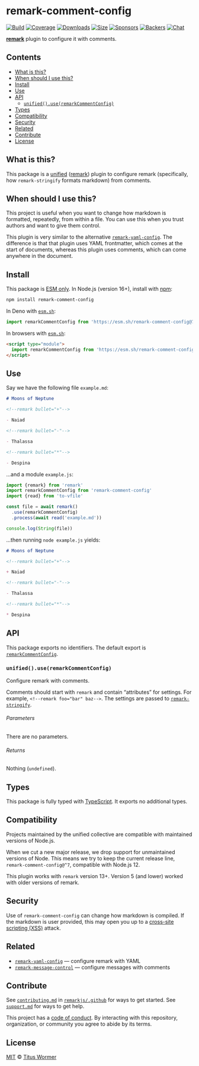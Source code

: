 # remark-comment-config

[![Build][build-badge]][build]
[![Coverage][coverage-badge]][coverage]
[![Downloads][downloads-badge]][downloads]
[![Size][size-badge]][size]
[![Sponsors][sponsors-badge]][collective]
[![Backers][backers-badge]][collective]
[![Chat][chat-badge]][chat]

**[remark][]** plugin to configure it with comments.

## Contents

*   [What is this?](#what-is-this)
*   [When should I use this?](#when-should-i-use-this)
*   [Install](#install)
*   [Use](#use)
*   [API](#api)
    *   [`unified().use(remarkCommentConfig)`](#unifieduseremarkcommentconfig)
*   [Types](#types)
*   [Compatibility](#compatibility)
*   [Security](#security)
*   [Related](#related)
*   [Contribute](#contribute)
*   [License](#license)

## What is this?

This package is a [unified][] ([remark][]) plugin to configure remark
(specifically, how `remark-stringify` formats markdown) from comments.

## When should I use this?

This project is useful when you want to change how markdown is formatted,
repeatedly, from within a file.
You can use this when you trust authors and want to give them control.

This plugin is very similar to the alternative
[`remark-yaml-config`][remark-yaml-config].
The difference is that that plugin uses YAML frontmatter, which comes at the
start of documents, whereas this plugin uses comments, which can come anywhere
in the document.

## Install

This package is [ESM only][esm].
In Node.js (version 16+), install with [npm][]:

```sh
npm install remark-comment-config
```

In Deno with [`esm.sh`][esmsh]:

```js
import remarkCommentConfig from 'https://esm.sh/remark-comment-config@7'
```

In browsers with [`esm.sh`][esmsh]:

```html
<script type="module">
  import remarkCommentConfig from 'https://esm.sh/remark-comment-config@7?bundle'
</script>
```

## Use

Say we have the following file `example.md`:

```markdown
# Moons of Neptune

<!--remark bullet="+"-->

- Naiad

<!--remark bullet="-"-->

- Thalassa

<!--remark bullet="*"-->

- Despina
```

…and a module `example.js`:

```js
import {remark} from 'remark'
import remarkCommentConfig from 'remark-comment-config'
import {read} from 'to-vfile'

const file = await remark()
  .use(remarkCommentConfig)
  .process(await read('example.md'))

console.log(String(file))
```

…then running `node example.js` yields:

```markdown
# Moons of Neptune

<!--remark bullet="+"-->

+ Naiad

<!--remark bullet="-"-->

- Thalassa

<!--remark bullet="*"-->

* Despina
```

## API

This package exports no identifiers.
The default export is [`remarkCommentConfig`][api-remark-comment-config].

### `unified().use(remarkCommentConfig)`

Configure remark with comments.

Comments should start with `remark` and contain “attributes” for settings.
For example, `<!--remark foo="bar" baz-->`.
The settings are passed to [`remark-stringify`][remark-stringify-options].

###### Parameters

There are no parameters.

###### Returns

Nothing (`undefined`).

## Types

This package is fully typed with [TypeScript][].
It exports no additional types.

## Compatibility

Projects maintained by the unified collective are compatible with maintained
versions of Node.js.

When we cut a new major release, we drop support for unmaintained versions of
Node.
This means we try to keep the current release line, `remark-comment-config@^7`,
compatible with Node.js 12.

This plugin works with `remark` version 13+.
Version 5 (and lower) worked with older versions of remark.

## Security

Use of `remark-comment-config` can change how markdown is compiled.
If the markdown is user provided, this may open you up to a
[cross-site scripting (XSS)][wiki-xss] attack.

## Related

*   [`remark-yaml-config`][remark-yaml-config]
    — configure remark with YAML
*   [`remark-message-control`][remark-message-control]
    — configure messages with comments

## Contribute

See [`contributing.md`][contributing] in [`remarkjs/.github`][health] for ways
to get started.
See [`support.md`][support] for ways to get help.

This project has a [code of conduct][coc].
By interacting with this repository, organization, or community you agree to
abide by its terms.

## License

[MIT][license] © [Titus Wormer][author]

<!-- Definitions -->

[build-badge]: https://github.com/remarkjs/remark-comment-config/workflows/main/badge.svg

[build]: https://github.com/remarkjs/remark-comment-config/actions

[coverage-badge]: https://img.shields.io/codecov/c/github/remarkjs/remark-comment-config.svg

[coverage]: https://codecov.io/github/remarkjs/remark-comment-config

[downloads-badge]: https://img.shields.io/npm/dm/remark-comment-config.svg

[downloads]: https://www.npmjs.com/package/remark-comment-config

[size-badge]: https://img.shields.io/bundlejs/size/remark-comment-config

[size]: https://bundlejs.com/?q=remark-comment-config

[sponsors-badge]: https://opencollective.com/unified/sponsors/badge.svg

[backers-badge]: https://opencollective.com/unified/backers/badge.svg

[collective]: https://opencollective.com/unified

[chat-badge]: https://img.shields.io/badge/chat-discussions-success.svg

[chat]: https://github.com/remarkjs/remark/discussions

[npm]: https://docs.npmjs.com/cli/install

[esm]: https://gist.github.com/sindresorhus/a39789f98801d908bbc7ff3ecc99d99c

[esmsh]: https://esm.sh

[health]: https://github.com/remarkjs/.github

[contributing]: https://github.com/remarkjs/.github/blob/main/contributing.md

[support]: https://github.com/remarkjs/.github/blob/main/support.md

[coc]: https://github.com/remarkjs/.github/blob/main/code-of-conduct.md

[license]: license

[author]: https://wooorm.com

[remark]: https://github.com/remarkjs/remark

[remark-message-control]: https://github.com/remarkjs/remark-message-control

[remark-stringify-options]: https://github.com/remarkjs/remark/blob/main/packages/remark-stringify/readme.md#options

[remark-yaml-config]: https://github.com/remarkjs/remark-yaml-config

[typescript]: https://www.typescriptlang.org

[unified]: https://github.com/unifiedjs/unified

[wiki-xss]: https://en.wikipedia.org/wiki/Cross-site_scripting

[api-remark-comment-config]: #unifieduseremarkcommentconfig
